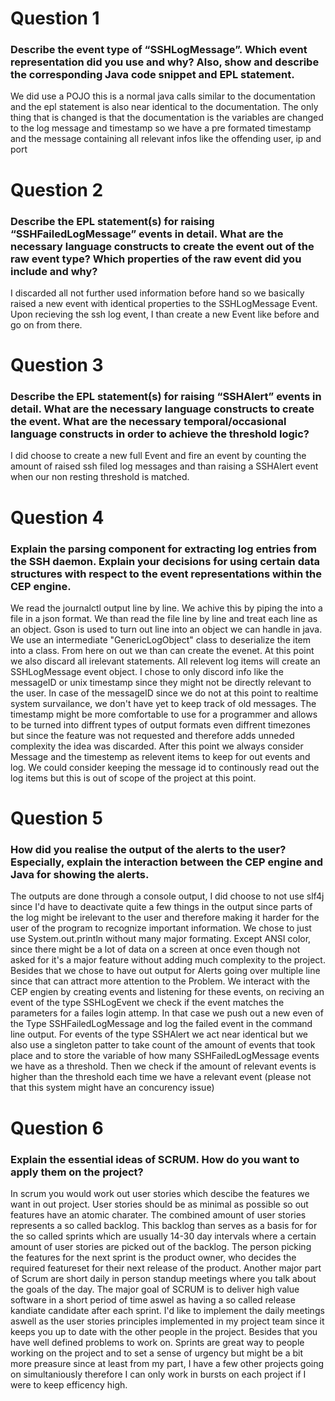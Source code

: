 # Question 1
### Describe the event type of “SSHLogMessage”. Which event representation did you use and why? Also, show and describe the corresponding Java code snippet and EPL statement.

We did use a POJO this is a normal java calls similar to the documentation and the epl statement is also near identical to the documentation. The only thing that is changed is that the documentation is the variables are changed to the log message and timestamp so we have a pre formated timestamp and the message containing all relevant infos like the offending user, ip and port 

# Question 2
### Describe the EPL statement(s) for raising “SSHFailedLogMessage” events in detail. What are the necessary language constructs to create the event out of the raw event type? Which properties of the raw event did you include and why?

I discarded all not further used information before hand so we basically raised a new event with identical properties to the SSHLogMessage Event. Upon recieving the ssh log event, I than create a new Event like before and go on from there.

# Question 3
### Describe the EPL statement(s) for raising “SSHAlert” events in detail. What are the necessary language constructs to create the event. What are the necessary temporal/occasional language constructs in order to achieve the threshold logic?

I did choose to create a new full Event and fire an event by counting the amount of raised ssh filed log messages and than raising a SSHAlert event when our non resting threshold is matched.

# Question 4
### Explain the parsing component for extracting log entries from the SSH daemon. Explain your decisions for using certain data structures with respect to the event representations within the CEP engine.

We read the journalctl output line by line. We achive this by piping the into a file in a json format.
We than read the file line by line and treat each line as an object.
Gson is used to turn out line into an object we can handle in java.
We use an intermediate "GenericLogObject" class to deserialize the item into a class. From here on out we than can create the evenet. 
At this point we also discard all irelevant statements. All relevent log items will create an SSHLogMessage event object.
I chose to only discord info like the messageID or unix timestamp since they might not be directly relevant to the user.
In case of the messageID since we do not at this point to realtime system survailance, we don't have yet to keep track of old messages.
The timestamp might be more comfortable to use for a programmer and allows to be turned into diffrent types of output formats even diffrent timezones but since the feature was not requested and therefore adds unneded complexity the idea was discarded.
After this point we always consider Message and the timestemp as relevent items to keep for out events and log.
We could consider keeping the message id to continously read out the log items but this is out of scope of the project at this point.

# Question 5
### How did you realise the output of the alerts to the user? Especially, explain the interaction between the CEP engine and Java for showing the alerts.

The outputs are done through a console output, I did choose to not use slf4j since I'd have to deactivate quite a few things in the output since parts of the log might be irelevant to the user and therefore making it harder for the user of the program to recognize important information. 
We chose to just use System.out.println without many major formating. Except ANSI color, since there might be a lot of data on a screen at once even though not asked for it's a major feature without adding much complexity to the project.
Besides that we chose to have out output for Alerts going over multiple line since that can attract more attention to the Problem.
We interact with the CEP engien by creating events and listening for these events, on reciving an event of the type SSHLogEvent we check if the event matches the parameters for a failes login attemp. In that case we push out a new even of the Type SSHFailedLogMessage and log the failed event in the command line output. For events of the type SSHAlert we act near identical but we also use a singleton patter to take count of the amount of events that took place and to store the variable of how many SSHFailedLogMessage events we have as a threshold. Then we check if the amount of relevant events is higher than the threshold each time we have a relevant event (please not that this system might have an concurency issue)

# Question 6
### Explain the essential ideas of SCRUM. How do you want to apply them on the project?
In scrum you would work out user stories which descibe the features we want in out project. User stories should be as minimal as possible so out features have an atomic charater.
The combined amount of user stories represents a so called backlog.
This backlog than serves as a basis for for the so called sprints which are usually 14-30 day intervals where a certain amount of user stories are picked out of the backlog. 
The person picking the features for the next sprint is the product owner, who decides the required featureset for their next release of the product.
Another major part of Scrum are short daily in person standup meetings where you talk about the goals of the day.
The major goal of SCRUM is to deliver high value software in a short period of time aswel as having a so called release kandiate candidate after each sprint.
I'd like to implement the daily meetings aswell as the user stories principles implemented in my project team since it keeps you up to date with the other people in the project. Besides that you have well defined problems to work on. Sprints are great way to people working on the project and to set a sense of urgency but might be a bit more preasure since at least from my part, I have a few other projects going on simultaniously therefore I can only work in bursts on each project if I were to keep efficency high.
